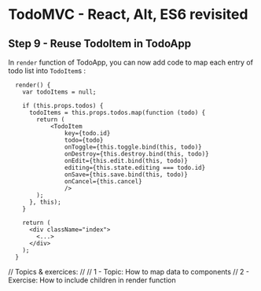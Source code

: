 
# TodoMVC - React, Alt, ES6 revisited


## Step 9 - Reuse TodoItem in TodoApp

In `render` function of TodoApp,  you can now add code to map each entry of todo list into `TodoItem`s :

``` 
  render() {
    var todoItems = null;

    if (this.props.todos) {
      todoItems = this.props.todos.map(function (todo) {
        return (
            <TodoItem
                key={todo.id}
                todo={todo}
                onToggle={this.toggle.bind(this, todo)}
                onDestroy={this.destroy.bind(this, todo)}
                onEdit={this.edit.bind(this, todo)}
                editing={this.state.editing === todo.id}
                onSave={this.save.bind(this, todo)}
                onCancel={this.cancel}
                />
        );
      }, this);
    }

    return (
      <div className="index">
        <...>
      </div>
    );
  }
``` 


// Topics & exercices:
//
// 1 - Topic: How to map data to components
// 2 - Exercise: How to include children in render function